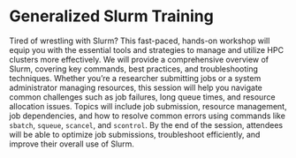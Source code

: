 # Generalized Slurm Training 

Tired of wrestling with Slurm? This fast-paced, hands-on workshop will equip you with the essential tools and strategies to manage and utilize HPC clusters more effectively. We will provide a comprehensive overview of Slurm, covering key commands, best practices, and troubleshooting techniques. Whether you’re a researcher submitting jobs or a system administrator managing resources, this session will help you navigate common challenges such as job failures, long queue times, and resource allocation issues. Topics will include job submission, resource management, job dependencies, and how to resolve common errors using commands like ```sbatch```, ```squeue```, ```scancel```, and ```scontrol```. By the end of the session, attendees will be able to optimize job submissions, troubleshoot efficiently, and improve their overall use of Slurm. 

